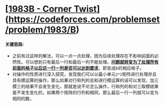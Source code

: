 # [[1983B - Corner Twist](https://codeforces.com/problemset/problem/1983/B)](https://codeforces.com/problemset/problem/1983/B)

#### 关键思路:

- 之前有过这样的解法，可以一点一点处理，因为后续处理存在不影响前面的必然性。可以想到只有最后一行和最后一列不能处理。**<u>问题就转变为了处理所有前面的格子以后这一行一列是否可以达到要求</u>**，即变成b的相应格子。
- 对操作的性质进行深入探究，发现我们可以以最小单元`2*2`矩阵进行处理并且具有模运算的操作，那么如果对行和列的总和进行模运算的话可以发现，加三模三的结果不会发生变化，那就是说不论怎么操作，行和列的和对三取模结果是不发生变化的，如果两个矩阵的行列和相同，那么最后一行一列就可以变为相同的数。